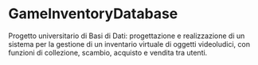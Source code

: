 # GameInventoryDatabase
Progetto universitario di Basi di Dati: progettazione e realizzazione di un sistema per la gestione di un inventario virtuale di oggetti videoludici, con funzioni di collezione, scambio, acquisto e vendita tra utenti.
